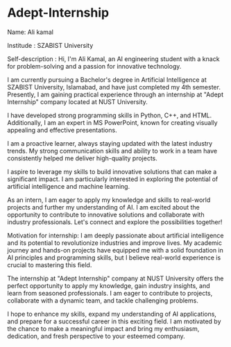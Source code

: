 # Adept-Internship

Name: Ali kamal 

Institude : SZABIST University

Self-description :
Hi, I'm Ali Kamal, an AI engineering student with a knack for problem-solving and a passion for innovative technology.

I am currently pursuing a Bachelor's degree in Artificial Intelligence at SZABIST University, Islamabad, and have just completed my 4th semester. Presently, I am gaining practical experience through an internship at "Adept Internship" company located at NUST University.

I have developed strong programming skills in Python, C++, and HTML. Additionally, I am an expert in MS PowerPoint, known for creating visually appealing and effective presentations.

I am a proactive learner, always staying updated with the latest industry trends. My strong communication skills and ability to work in a team have consistently helped me deliver high-quality projects.

I aspire to leverage my skills to build innovative solutions that can make a significant impact. I am particularly interested in exploring the potential of artificial intelligence and machine learning.

As an intern, I am eager to apply my knowledge and skills to real-world projects and further my understanding of AI. I am excited about the opportunity to contribute to innovative solutions and collaborate with industry professionals. Let's connect and explore the possibilities together!

Motivation for internship: 
I am deeply passionate about artificial intelligence and its potential to revolutionize industries and improve lives. My academic journey and hands-on projects have equipped me with a solid foundation in AI principles and programming skills, but I believe real-world experience is crucial to mastering this field.

The internship at "Adept Internship" company at NUST University offers the perfect opportunity to apply my knowledge, gain industry insights, and learn from seasoned professionals. I am eager to contribute to projects, collaborate with a dynamic team, and tackle challenging problems.

I hope to enhance my skills, expand my understanding of AI applications, and prepare for a successful career in this exciting field. I am motivated by the chance to make a meaningful impact and bring my enthusiasm, dedication, and fresh perspective to your esteemed company.
